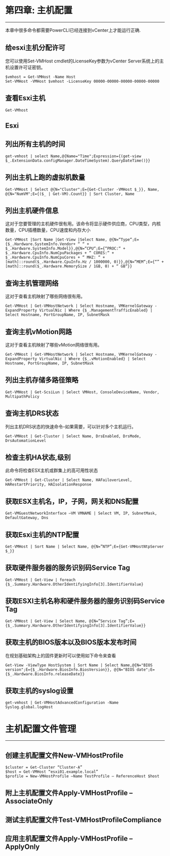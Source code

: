 # 第四章: 主机配置
***
本章中很多命令都需要PowerCLI已经连接到vCenter上才能运行正确.

## 给esxi主机分配许可
您可以使用Set-VMHost cmdlet的LicenseKey参数为vCenter Server系统上的主机设置许可证密钥。
```
$vmhost = Get-VMHost -Name Host
Set-VMHost -VMHost $vmhost -LicenseKey 00000-00000-00000-00000-00000
```

## 查看Esxi主机
```
Get-VMhost
```

## Esxi

## 列出所有主机的时间
```
get-vmhost | select Name,@{Name="Time";Expression={(get-view $_.ExtensionData.configManager.DateTimeSystem).QueryDateTime()}}
```   

## 列出主机上跑的虚拟机数量
```
Get-VMHost | Select @{N="Cluster";E={Get-Cluster -VMHost $_}}, Name, @{N="NumVM";E={($_ | Get-VM).Count}} | Sort Cluster, Name
```

## 列出主机硬件信息
这对于您要管理的主机硬件很有用。该命令将显示硬件供应商，CPU类型，内核数量，CPU插槽数量，CPU速度和内存大小
```
Get-VMHost |Sort Name |Get-View |Select Name, @{N=“Type“;E={$_.Hardware.SystemInfo.Vendor+ “ “ + $_.Hardware.SystemInfo.Model}},@{N=“CPU“;E={“PROC:“ + $_.Hardware.CpuInfo.NumCpuPackages + “ CORES:“ + $_.Hardware.CpuInfo.NumCpuCores + “ MHZ: “ + [math]::round($_.Hardware.CpuInfo.Hz / 1000000, 0)}},@{N=“MEM“;E={“” + [math]::round($_.Hardware.MemorySize / 1GB, 0) + “ GB“}}
```

## 查询主机管理网络
这对于查看主机映射了哪些网络很有用。
```
Get-VMHost | Get-VMHostNetwork | Select Hostname, VMKernelGateway -ExpandProperty VirtualNic | Where {$_.ManagementTrafficEnabled} | Select Hostname, PortGroupName, IP, SubnetMask
```

## 查询主机vMotion网路
这对于查看主机映射了哪些vMotion网络很有用。
```
Get-VMHost | Get-VMHostNetwork | Select Hostname, VMKernelGateway -ExpandProperty VirtualNic | Where {$_.vMotionEnabled} | Select Hostname, PortGroupName, IP, SubnetMask
```

## 列出主机存储多路径策略

```
Get-VMHost | Get-ScsiLun | Select VMHost, ConsoleDeviceName, Vendor, MultipathPolicy
```

## 查询主机DRS状态
列出主机DRS状态的快速命令–如果需要，可以针对多个主机运行。
```
Get-VMHost | Get-Cluster | Select Name, DrsEnabled, DrsMode, DrsAutomationLevel
```

## 检查主机HA状态,级别
此命令将检查ESX主机或群集上的高可用性状态
```
Get-VMHost | Get-Cluster | Select Name, HAFailoverLevel, HARestartPriority, HAIsolationResponse
```

## 获取ESX主机名，IP，子网，网关和DNS配置
```
Get-VMGuestNetworkInterface –VM VMNAME | Select VM, IP, SubnetMask, DefaultGateway, Dns
```

## 获取Esxi主机的NTP配置
```
Get-VMHost | Sort Name | Select Name, @{N=”NTP”;E={Get-VMHostNtpServer $_}}
```

## 获取硬件服务器的服务识别码Service Tag
```
Get-VMHost | Get-View | foreach {$_.Summary.Hardware.OtherIdentifyingInfo[3].IdentifierValue}
```

## 获取ESXI主机名称和硬件服务器的服务识别码Service Tag
```
Get-VMHost | Get-View | Select Name, @{N=”Service Tag”;E={$_.Summary.Hardware.OtherIdentifyingInfo[3].IdentifierValue}}
```

## 获取主机的BIOS版本以及BIOS版本发布时间
在规划基础架构上的固件更新时可以使用如下命令来查看
```
Get-View -ViewType HostSystem | Sort Name | Select Name,@{N="BIOS version";E={$_.Hardware.BiosInfo.BiosVersion}}, @{N="BIOS date";E={$_.Hardware.BiosInfo.releaseDate}}
```

## 获取主机的syslog设置
```
get-vmhost | Get-VMHostAdvancedConfiguration -Name Syslog.global.logHost
```


# 主机配置文件管理
***
## 创建主机配置文件New-VMHostProfile
```
$cluster = Get-Cluster “Cluster-A”
$host = Get-VMHost “esxi01.example.local” 
$profile = New-VMHostProfile –Name TestProfile – ReferenceHost $host
```

## 附上主机配置文件Apply-VMHostProfile –AssociateOnly


## 测试主机配置文件Test-VMHostProfileCompliance


## 应用主机配置文件Apply-VMHostProfile –ApplyOnly
